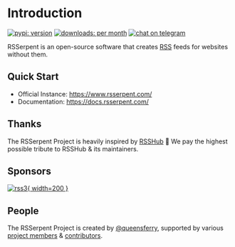 # Introduction

[![pypi: version](https://img.shields.io/pypi/v/rsserpent)](https://pypi.org/project/rsserpent/)
[![downloads: per month](https://img.shields.io/pypi/dm/rsserpent)](https://pypi.org/project/rsserpent/)
[![chat on telegram](https://img.shields.io/badge/chat%20on-telegram-blue.svg)](https://t.me/rsserpent)

RSSerpent is an open-source software that creates [RSS](https://en.wikipedia.org/wiki/RSS) feeds for websites without them.

## Quick Start

- Official Instance: <https://www.rsserpent.com/>
- Documentation: <https://docs.rsserpent.com/>

## Thanks
The RSSerpent Project is heavily inspired by [RSSHub](https://github.com/DIYgod/RSSHub) 🎉 We pay the highest possible tribute to RSSHub & its maintainers.

## Sponsors

[![rss3](https://ipfs.rss3.page/ipfs/QmUG6H3Z7D5P511shn7sB4CPmpjH5uZWu4m5mWX7U3Gqbu){ width=200 }](https://linktr.ee/rss3)

## People

The RSSerpent Project is created by [@queensferry](https://github.com/queensferryme/), supported by various [project members](https://github.com/orgs/RSSerpent/people) & [contributors](https://github.com/RSSerpent/RSSerpent/graphs/contributors).
